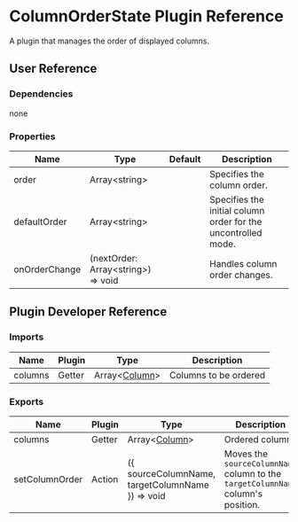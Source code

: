 # ColumnOrderState Plugin Reference

A plugin that manages the order of displayed columns.

## User Reference

### Dependencies

none

### Properties

Name | Type | Default | Description
-----|------|---------|------------
order | Array&lt;string&gt; | | Specifies the column order.
defaultOrder | Array&lt;string&gt; | | Specifies the initial column order for the uncontrolled mode.
onOrderChange | (nextOrder: Array&lt;string&gt;) => void | | Handles column order changes.

## Plugin Developer Reference

### Imports

Name | Plugin | Type | Description
-----|--------|------|------------
columns | Getter | Array&lt;[Column](grid.md#column)&gt; | Columns to be ordered


### Exports

Name | Plugin | Type | Description
-----|--------|------|------------
columns | Getter | Array&lt;[Column](grid.md#column)&gt; | Ordered columns
setColumnOrder | Action | ({ sourceColumnName, targetColumnName }) => void | Moves the `sourceColumnName` column to the `targetColumnName` column's position.